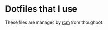 # Dotfiles that I use

These files are managed by [rcm](https://github.com/thoughtbot/rcm) from thoughbot.
